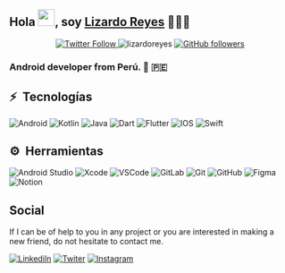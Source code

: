 ## Hola <img src="https://raw.githubusercontent.com/MartinHeinz/MartinHeinz/master/wave.gif" width="30px">, soy [Lizardo Reyes](https://github.com/lizardoreyes) 👨🏻‍💻

<p align="center" width="100%">
  <a href="https://twitter.com/lizardodev">
  <img src="https://img.shields.io/twitter/follow/lizardodev?style=flat-square&label=Twitter%20Followers" alt="Twitter Follow"/>
  </a>
  <img src="https://komarev.com/ghpvc/?username=lizardoreyes&label=Profile%20views&color=0e75b6&style=flat" alt="lizardoreyes" />
  <a href="https://github.com/lizardoreyes">
    <img src="https://img.shields.io/github/followers/lizardoreyes?style=flat-square&label=Github%20Followers" alt="GitHub followers"/>
   </a>
</p>

### Android developer from Perú. 📱 :peru:

## ⚡️ &nbsp;**Tecnologías**

![Android](https://img.shields.io/badge/Android-3DDC84?style=for-the-badge&logo=android&logoColor=white)
![Kotlin](https://img.shields.io/badge/kotlin-%230095D5.svg?style=for-the-badge&logo=kotlin&logoColor=white)
![Java](https://img.shields.io/badge/java-%23ED8B00.svg?style=for-the-badge&logo=java&logoColor=white)
![Dart](https://img.shields.io/badge/dart-%230175C2.svg?style=for-the-badge&logo=dart&logoColor=white)
![Flutter](https://img.shields.io/badge/Flutter-%2302569B.svg?style=for-the-badge&logo=Flutter&logoColor=white)
![IOS](https://img.shields.io/badge/iOS-000000?style=for-the-badge&logo=ios&logoColor=white)
![Swift](https://img.shields.io/badge/swift-F54A2A?style=for-the-badge&logo=swift&logoColor=white)

## ⚙️ &nbsp;**Herramientas**

![Android Studio](https://img.shields.io/badge/Android%20Studio-3DDC84.svg?style=for-the-badge&logo=android-studio&logoColor=white)
![Xcode](https://img.shields.io/badge/Xcode-007ACC?style=for-the-badge&logo=Xcode&logoColor=white)
![VSCode](https://img.shields.io/badge/Visual_Studio_Code-0078D4?style=for-the-badge&logo=visual%20studio%20code&logoColor=white)
![GitLab](https://img.shields.io/badge/gitlab-%23181717.svg?style=for-the-badge&logo=gitlab&logoColor=white)
![Git](https://img.shields.io/badge/-Git-F05032?style=for-the-badge&logo=git&logoColor=white)
![GitHub](https://img.shields.io/badge/GitHub-100000?style=for-the-badge&logo=github&logoColor=white)
![Figma](https://img.shields.io/badge/Figma-purple?style=for-the-badge&logo=Figma&logoColor=white)
![Notion](https://img.shields.io/badge/Notion-000000?style=for-the-badge&logo=notion&logoColor=white)

## **Social**
If I can be of help to you in any project or you are interested in making a new friend, do not hesitate to contact me.

[![LinkediIn](https://img.shields.io/badge/linkedIn-0A66C2?style=for-the-badge&logo=linkedin&logoColor=white)](https://www.linkedin.com/in/lizardoreyes)
[![Twiter](https://img.shields.io/badge/twitter-1DA1F2?style=for-the-badge&logo=twitter&logoColor=white)](https://twitter.com/lizardodev)
[![Instagram](https://img.shields.io/badge/instagram-E4405F?style=for-the-badge&logo=instagram&logoColor=white)](https://www.instagram.com/lizardoreyes)
